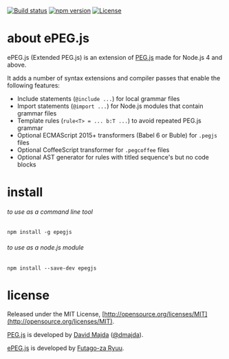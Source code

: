 [![Build status](https://img.shields.io/travis/futagoza/ePEG.js.svg)](https://travis-ci.org/futagoza/ePEG.js)
[![npm version](https://img.shields.io/npm/v/epegjs.svg)](https://www.npmjs.com/package/epegjs)
[![License](https://img.shields.io/badge/license-mit-blue.svg)](https://opensource.org/licenses/MIT)

# about ePEG.js

ePEG.js (Extended PEG.js) is an extension of [PEG.js](https://github.com/pegjs/pegjs) made for Node.js 4 and above.

It adds a number of syntax extensions and compiler passes that enable the following features:

* Include statements (`@include ...`) for local grammar files
* Import statements (`@import ...`) for Node.js modules that contain grammar files
* Template rules (`rule<T> = ... b:T ...`) to avoid repeated PEG.js grammar
* Optional ECMAScript 2015+ transformers (Babel 6 or Buble) for `.pegjs` files
* Optional CoffeeScript transformer for `.pegcoffee` files
* Optional AST generator for rules with titled sequence's but no code blocks

# install

###### to use as a command line tool

```shell
npm install -g epegjs
```

###### to use as a node.js module

```shell
npm install --save-dev epegjs
```

# license

Released under the MIT License, [http://opensource.org/licenses/MIT](http://opensource.org/licenses/MIT).

[PEG.js](https://github.com/pegjs/pegjs) is developed by [David Majda](http://majda.cz/) ([@dmajda](http://twitter.com/dmajda)).

[ePEG.js](https://github.com/futagoza/ePEG.js) is developed by [Futago-za Ryuu](https://github.com/futagoza).
